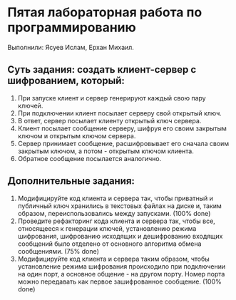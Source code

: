 # Пятая лабораторная работа по программированию 
Выполнили: Ясуев Ислам, Ерхан Михаил.
## Суть задания: создать клиент-сервер с шифрованием, который: 
1. При запуске клиент и сервер генерируют каждый свою пару ключей.
2. При подключении клиент посылает серверу свой открытый ключ.
3. В ответ, сервер посылает клиенту открытый ключ сервера.
4. Клиент посылает сообщение серверу, шифруя его своим закрытым ключом и открытым ключом сервера.
5. Сервер принимает сообщение, расшифровывает его сначала своим закрытым ключом, а потом - открытым ключом клиента.
6. Обратное сообщение посылается аналогично.

## Дополнительные задания:
1. Модифицируйте код клиента и сервера так, чтобы приватный и публичный ключ хранились в текстовых файлах на диске и, таким образом, переиспользовались между запусками. (100% done)
2. Проведите рефакторинг кода клиента и сервера так, чтобы все, относящееся к генерации ключей, установлению режима шифрования, шифрованию исходящих и дешифрованию входящих сообщений было отделено от основного алгоритма обмена сообщениями. (75% done)
3. Модифицируйте код клиента и сервера таким образом, чтобы установление режима шифрования происходило при подключении на один порт, а основное общение - на другом порту. Номер порта можно передавать как первое зашифрованное сообщение. (100% done)
